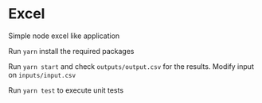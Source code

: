 # Excel

Simple node excel like application

Run `yarn` install the required packages

Run `yarn start` and check `outputs/output.csv` for the results. Modify input on `inputs/input.csv`

Run `yarn test` to execute unit tests

